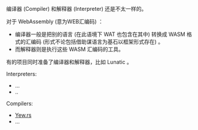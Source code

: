 
编译器 (Compiler) 和解释器 (Interpreter) 还是不太一样的。

对于 WebAssembly (意为WEB汇编码) ：

- 编译器一般是把别的语言 (在此语境下 WAT 也包含在其中) 转换成 WASM 格式的汇编码 (形式不论包括借助谋语言为基石以框架形式存在) 。
- 而解释器则是执行这些 WASM 汇编码的工具。

有的项目同时准备了编译器和解释器，比如 Lunatic 。

Interpreters: 

- ...
- ..

Compilers: 

- [Yew.rs](../yew-play)
- ...


